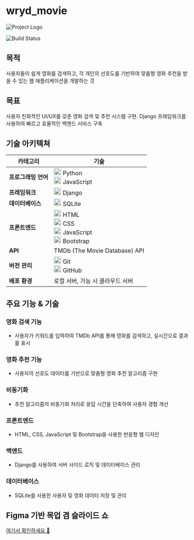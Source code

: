 # wryd_movie

![Project Logo]([https://github.com/air4sss/wryd_movie/blob/main/logo_rmbg.jpg])

![Build Status](https://img.shields.io/badge/build-passing-brightgreen)

## 목적
사용자들이 쉽게 영화를 검색하고, 각 개인의 선호도를 기반하여 맞춤형 영화 추천을 받을 수 있는 웹 애플리케이션을 개발하는 것

## 목표
사용자 친화적인 UI/UX를 갖춘 영화 검색 및 추천 시스템 구현. Django 프레임워크를 사용하여 빠르고 효율적인 백엔드 서비스 구축

## 기술 아키텍쳐

| 카테고리      | 기술                                                                                                                                                 |
|----------------|------------------------------------------------------------------------------------------------------------------------------------------------------|
| **프로그래밍 언어** | <img src="https://www.python.org/static/community_logos/python-logo.png" alt="Python" width="20"/> Python <br> <img src="https://upload.wikimedia.org/wikipedia/commons/6/6a/JavaScript-logo.png" alt="JavaScript" width="20"/> JavaScript |
| **프레임워크** | <img src="https://static.djangoproject.com/img/logos/django-logo-negative.png" alt="Django" width="20"/> Django                                      |
| **데이터베이스** | <img src="https://upload.wikimedia.org/wikipedia/commons/9/97/Sqlite-square-icon.svg" alt="SQLite" width="20"/> SQLite                             |
| **프론트엔드**  | <img src="https://upload.wikimedia.org/wikipedia/commons/6/61/HTML5_logo_and_wordmark.svg" alt="HTML" width="20"/> HTML <br> <img src="https://upload.wikimedia.org/wikipedia/commons/d/d5/CSS3_logo_and_wordmark.svg" alt="CSS" width="20"/> CSS <br> <img src="https://upload.wikimedia.org/wikipedia/commons/6/6a/JavaScript-logo.png" alt="JavaScript" width="20"/> JavaScript <br> <img src="https://upload.wikimedia.org/wikipedia/commons/b/b2/Bootstrap_logo.svg" alt="Bootstrap" width="20"/> Bootstrap |
| **API**        | TMDb (The Movie Database) API |
| **버전 관리**   | <img src="https://git-scm.com/images/logos/downloads/Git-Logo-2Color.png" alt="Git" width="20"/> Git <br> <img src="https://github.githubassets.com/images/modules/logos_page/GitHub-Mark.png" alt="GitHub" width="20"/> GitHub |
| **배포 환경**   | 로컬 서버, 가능 시 클라우드 서버                                                                                                                   |

## 주요 기능 & 기술

### 영화 검색 기능
- 사용자가 키워드를 입력하여 TMDb API를 통해 영화를 검색하고, 실시간으로 결과를 표시

### 영화 추천 기능
- 사용자의 선호도 데이터를 기반으로 맞춤형 영화 추천 알고리즘 구현

### 비동기화
- 추천 알고리즘의 비동기화 처리로 응답 시간을 단축하여 사용자 경험 개선

### 프론트엔드
- HTML, CSS, JavaScript 및 Bootstrap을 사용한 반응형 웹 디자인

### 백엔드
- Django를 사용하여 서버 사이드 로직 및 데이터베이스 관리

### 데이터베이스
- SQLite를 사용한 사용자 및 영화 데이터 저장 및 관리

## Figma 기반 목업 겸 슬라이드 쇼
[여기서 확인하세요 🤩](https://www.figma.com/proto/cE301JyFV9TMe70OFZq96A/Wireframe?node-id=10-1391&t=i1KRaJX7Q5vgMXrC-1)
